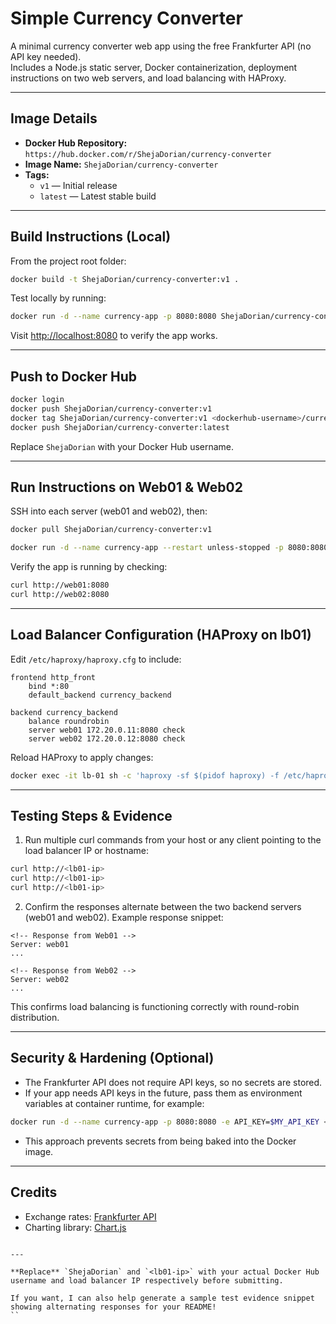 # Simple Currency Converter

A minimal currency converter web app using the free Frankfurter API (no API key needed).  
Includes a Node.js static server, Docker containerization, deployment instructions on two web servers, and load balancing with HAProxy.

---

## Image Details

- **Docker Hub Repository:** `https://hub.docker.com/r/ShejaDorian/currency-converter`  
- **Image Name:** `ShejaDorian/currency-converter`  
- **Tags:**  
  - `v1` — Initial release  
  - `latest` — Latest stable build  

---

## Build Instructions (Local)

From the project root folder:

```bash
docker build -t ShejaDorian/currency-converter:v1 .
````

Test locally by running:

```bash
docker run -d --name currency-app -p 8080:8080 ShejaDorian/currency-converter:v1
```

Visit [http://localhost:8080](http://localhost:8080) to verify the app works.

---

## Push to Docker Hub

```bash
docker login
docker push ShejaDorian/currency-converter:v1
docker tag ShejaDorian/currency-converter:v1 <dockerhub-username>/currency-converter:latest
docker push ShejaDorian/currency-converter:latest
```

Replace `ShejaDorian` with your Docker Hub username.

---

## Run Instructions on Web01 & Web02

SSH into each server (web01 and web02), then:

```bash
docker pull ShejaDorian/currency-converter:v1

docker run -d --name currency-app --restart unless-stopped -p 8080:8080 <dockerhub-username>/currency-converter:v1
```

Verify the app is running by checking:

```bash
curl http://web01:8080
curl http://web02:8080
```

---

## Load Balancer Configuration (HAProxy on lb01)

Edit `/etc/haproxy/haproxy.cfg` to include:

```haproxy
frontend http_front
    bind *:80
    default_backend currency_backend

backend currency_backend
    balance roundrobin
    server web01 172.20.0.11:8080 check
    server web02 172.20.0.12:8080 check
```

Reload HAProxy to apply changes:

```bash
docker exec -it lb-01 sh -c 'haproxy -sf $(pidof haproxy) -f /etc/haproxy/haproxy.cfg'
```

---

## Testing Steps & Evidence

1. Run multiple curl commands from your host or any client pointing to the load balancer IP or hostname:

```bash
curl http://<lb01-ip>
curl http://<lb01-ip>
curl http://<lb01-ip>
```

2. Confirm the responses alternate between the two backend servers (web01 and web02). Example response snippet:

```
<!-- Response from Web01 -->
Server: web01
...

<!-- Response from Web02 -->
Server: web02
...
```

This confirms load balancing is functioning correctly with round-robin distribution.

---

## Security & Hardening (Optional)

* The Frankfurter API does not require API keys, so no secrets are stored.
* If your app needs API keys in the future, pass them as environment variables at container runtime, for example:

```bash
docker run -d --name currency-app -p 8080:8080 -e API_KEY=$MY_API_KEY <dockerhub-username>/currency-converter:v1
```

* This approach prevents secrets from being baked into the Docker image.

---

## Credits

* Exchange rates: [Frankfurter API](https://www.frankfurter.app/)
* Charting library: [Chart.js](https://www.chartjs.org/)

```

---

**Replace** `ShejaDorian` and `<lb01-ip>` with your actual Docker Hub username and load balancer IP respectively before submitting.

If you want, I can also help generate a sample test evidence snippet showing alternating responses for your README!
``
